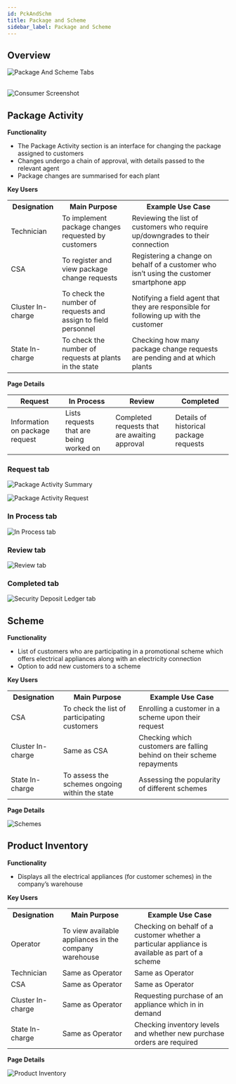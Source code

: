 ```yaml
---
id: PckAndSchm
title: Package and Scheme
sidebar_label: Package and Scheme
---
```


## Overview
![Package And Scheme Tabs](./assets/3.61_PckAndSchmTabs.svg)
<br/><br/>

![Consumer Screenshot](./assets/3.62_ScrShotPckAndSchm.png)
 
## Package Activity
**Functionality**
* The Package Activity section is an interface for changing the package assigned to customers
* Changes undergo a chain of approval, with details passed to the relevant agent
* Package changes are summarised for each plant

**Key Users**
<table>
  <tr>
    <th>Designation</th>
    <th>Main Purpose</th>
    <th>Example Use Case</th>
  </tr>
  <tr>
    <td>Technician</td>
    <td>To implement package changes requested by customers</td>
    <td>Reviewing the list of customers who require up/downgrades to their connection</td>
  </tr>
  <tr>
    <td>CSA</td>
    <td>To register and view package change requests</td>
    <td>Registering a change on behalf of a customer who isn’t using the customer smartphone app</td>
  </tr>
  <tr>
    <td>Cluster In-charge</td>
    <td>To check the number of requests and assign to field personnel</td>
    <td>Notifying a field agent that they are responsible for following up with the customer</td>
  </tr>
  <tr>
    <td>State In-charge</td>
    <td>To check the number of requests at plants in the state</td>
    <td>Checking how many package change requests are pending and at which plants</td>
  </tr>
</table>


**Page Details**

| Request| In Process| Review| Completed|
|---|---|---|---|
| Information on package request| Lists requests that are being worked on| Completed requests that are awaiting approval| Details of historical package requests|


### Request tab

![Package Activity Summary](./assets/3.63_PckActivity.png)

![Package Activity Request](./assets/3.64_PckActRequest.png)



### In Process tab

![In Process tab](./assets/3.65_PckProcessTab.png)

### Review tab

![Review tab](./assets/3.66_PckReviewTab.png)


### Completed tab

![Security Deposit Ledger tab](./assets/3.67_PckCompletedTab.png)


## Scheme
**Functionality**
* List of customers who are participating in a promotional scheme which offers electrical appliances along with an electricity connection
* Option to add new customers to a scheme

**Key Users**
<table>
  <tr>
    <th>Designation</th>
    <th>Main Purpose</th>
    <th>Example Use Case</th>
  </tr>
  <tr>
    <td>CSA</td>
    <td>To check the list of participating customers</td>
    <td>Enrolling a customer in a scheme upon their request</td>
  </tr>
  <tr>
    <td>Cluster In-charge</td>
    <td>Same as CSA</td>
    <td>Checking which customers are falling behind on their scheme repayments</td>
  </tr>
  <tr>
    <td>State In-charge</td>
    <td>To assess the schemes ongoing within the state</td>
    <td>Assessing the popularity of different schemes</td>
  </tr>
</table>


**Page Details**

![Schemes](./assets/3.68_Schemes.png)


## Product Inventory
**Functionality**
* Displays all the electrical appliances (for customer schemes) in the company’s warehouse

**Key Users**
<table>
  <tr>
    <th>Designation</th>
    <th>Main Purpose</th>
    <th>Example Use Case</th>
  </tr>
  <tr>
    <td>Operator</td>
    <td>To view available appliances in the company warehouse</td>
    <td>Checking on behalf of a customer whether a particular appliance is available as part of a scheme</td>
  </tr>
  <tr>
    <td>Technician</td>
    <td>Same as Operator</td>
    <td>Same as Operator</td>
  </tr>
  <tr>
    <td>CSA</td>
    <td>Same as Operator</td>
    <td>Same as Operator</td>
  </tr>
  <tr>
    <td>Cluster In-charge</td>
    <td>Same as Operator</td>
    <td>Requesting purchase of an appliance which in in demand</td>
  </tr>
  <tr>
    <td>State In-charge</td>
    <td>Same as Operator</td>
    <td>Checking inventory levels and whether new purchase orders are required</td>
  </tr>
</table>



**Page Details**

![Product Inventory](./assets/3.69_ProductInvetory.png)
